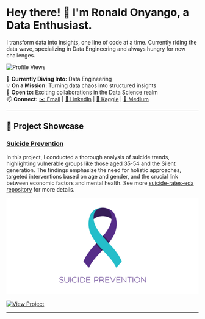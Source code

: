 <!-- Introduction Section -->
# Hey there! 👋 I'm Ronald Onyango, a Data Enthusiast.

I transform data into insights, one line of code at a time. Currently riding the data wave, specializing in Data Engineering and always hungry for new challenges.

![Profile Views](https://komarev.com/ghpvc/?username=ronaldonyango&color=brightgreen)

🌱 **Currently Diving Into:** Data Engineering  
💡 **On a Mission:** Turning data chaos into structured insights  
🚀 **Open to:** Exciting collaborations in the Data Science realm  
📫 **Connect:** [✉️ Email](mailto:ronaldoyw@gmail.com) | [🔗 LinkedIn](https://www.linkedin.com/in/ronaldonyango) | [🚀 Kaggle](https://www.kaggle.com/ronaldonyango) | [📝 Medium](https://medium.com/@ronaldonyango)

---

<!-- Project Section -->
## 🚀 Project Showcase

### [Suicide Prevention](https://www.datascienceportfol.io/ronaldonyango/projects/5)

In this project, I conducted a thorough analysis of suicide trends, highlighting vulnerable groups like those aged 35-54 and the Silent generation. The findings emphasize the need for holistic approaches, targeted interventions based on age and gender, and the crucial link between economic factors and mental health. See more [suicide-rates-eda repository](https://github.com/ronaldonyango/suicide-rates-eda/blob/main/Suicide_Rates.ipynb) for more details.

![Project 1 Screenshot](https://github.com/ronaldonyango/suicide-rates-eda/blob/main/Suicide%20Prevention.png)

[![View Project](https://img.shields.io/badge/View%20Project-blue?style=for-the-badge)](https://www.datascienceportfol.io/ronaldonyango/projects/5)


---
